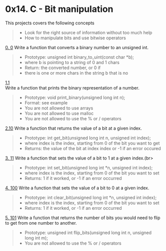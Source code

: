 # **0x14. C - Bit manipulation**

This projects covers the following concepts<br>
> * Look for the right source of information without too much help
> * How to manipulate bits and use bitwise operators

[0. 0](./0-binary_to_uint.c)
Write a function that converts a binary number to an unsigned int.<br>
> * Prototype: unsigned int binary_to_uint(const char *b);
> * where b is pointing to a string of 0 and 1 chars
> * Return: the converted number, or 0 if
> * there is one or more chars in the string b that is no


[1.1](./1-print_binary.c)<br>
Write a function that prints the binary representation of a number.<br>
> * Prototype: void print_binary(unsigned long int n);
> * Format: see example
> * You are not allowed to use arrays
> * You are not allowed to use malloc
> * You are not allowed to use the % or / operators


[2.10](./2-get_bit.c)
Write a function that returns the value of a bit at a given index.


> * Prototype: int get_bit(unsigned long int n, unsigned int index);
> * where index is the index, starting from 0 of the bit you want to get
> * Returns: the value of the bit at index index or -1 if an error occured

[3. 11](./3-set_bit.c)
Write a function that sets the value of a bit to 1 at a given index.(br>
> * Prototype: int set_bit(unsigned long int *n, unsigned int index);
> * where index is the index, starting from 0 of the bit you want to set
> * Returns: 1 if it worked, or -1 if an error occurred


[4. 100](./4-clear_bit.c)
Write a function that sets the value of a bit to 0 at a given index.


> * Prototype: int clear_bit(unsigned long int *n, unsigned int index);
> * where index is the index, starting from 0 of the bit you want to set
> * Returns: 1 if it worked, or -1 if an error occurred



[5. 101](./5-flip_bits.c)
Write a function that returns the number of bits you would need to flip to get from one number to another.


> * Prototype: unsigned int flip_bits(unsigned long int n, unsigned long int m);
> * You are not allowed to use the % or / operators

